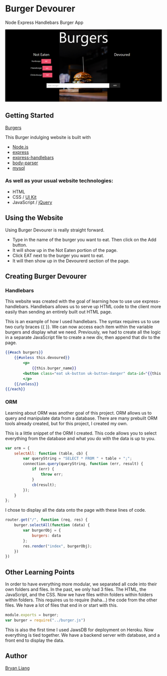 # Burger Devourer
Node Express Handlebars Burger App

![index](https://raw.githubusercontent.com/liangbryan2/Hamburger/master/public/assets/img/index.PNG)

## Getting Started
[Burgers](https://burgereater2.herokuapp.com/)

This Burger indulging website is built with
* [Node.js](https://nodejs.org/en/) 
* [express](https://www.npmjs.com/package/express)
* [express-handlebars](https://www.npmjs.com/package/express-handlebars)
* [body-parser](https://www.npmjs.com/package/body-parser)
* [mysql](https://www.npmjs.com/package/mysql)
### As well as your usual website technologies:
* HTML
* CSS / [UI Kit](https://getuikit.com/)
* JavaScript / [jQuery](https://jquery.com/)

## Using the Website
Using Burger Devourer is really straight forward.
* Type in the name of the burger you want to eat. 
Then click on the Add button.
* It will show up in the Not Eaten portion of the page. 
* Click EAT next to the burger you want to eat. 
* It will then show up in the Devourerd section of the page.

## Creating Burger Devourer
### Handlebars
This website was created with the goal of learning how to use use express-handlebars. 
Handlebars allows us to serve up HTML code to the client more easily than sending an entirely built out HTML page.

This is an example of how I used handlebars. The syntax requires us to use two curly braces {{     }}. We can now access each item within the variable burgers and display what we need. Previously, we had to create all the logic in a separate JavaScript file to create a new div, then append that div to the page.
```handlebars
{{#each burgers}}
    {{#unless this.devoured}}
        <p>
            {{this.burger_name}}
        <button class="eat uk-button uk-button-danger" data-id="{{this.id}}">Eat</button>
        </p>
    {{/unless}}
{{/each}}
```
### ORM
Learning about ORM was another goal of this project. ORM allows us to query and manipulate data from a database. There are many prebuilt ORM tools already created, but for this project, I created my own.

This is a little snippet of the ORM I created. This code allows you to select everything from the database and what you do with the data is up to you.
```js
var orm = {
    selectAll: function (table, cb) {
        var queryString = "SELECT * FROM " + table + ";";
        connection.query(queryString, function (err, result) {
            if (err) {
                throw err;
            }
            cb(result);
        });
    }
};
```
I chose to display all the data onto the page with these lines of code.
```js
router.get("/", function (req, res) {
    burger.selectAll(function (data) {
        var burgerObj = {
            burgers: data
        };
        res.render("index", burgerObj);
    })
})
```
## Other Learning Points
In order to have everything more modular, we separated all code into their own folders and files. In the past, we only had 3 files. The HTML, the JavaScript, and the CSS. Now we have files within folders within folders within folders. This requires us to require (haha...) the code from the other files. We have a lot of files that end in or start with this.
```js
module.exports = burger;
var burger = require("../burger.js")
```
This is also the first time I used JawsDB for deployment on Heroku. Now everything is tied together. We have a backend server with database, and a front end to display the data.

## Author
[Bryan Liang](https://github.com/liangbryan2)
